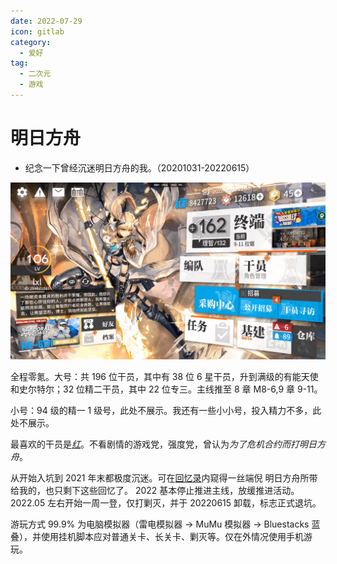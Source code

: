 ```yaml
---
date: 2022-07-29
icon: gitlab
category:
  - 爱好
tag:
  - 二次元
  - 游戏
---
```


# 明日方舟

- 纪念一下曾经沉迷明日方舟的我。（20201031-20220615）

![我的明日方舟账号](/images/hobbies/other_games/arknights/arknights.png)

全程零氪。大号：共 196 位干员，其中有 38 位 6 星干员，升到满级的有能天使和史尔特尔；32 位精二干员，其中 22 位专三。主线推至 8 章 M8-6,9 章 9-11。

小号：94 级的精一 1 级号，此处不展示。我还有一些小小号，投入精力不多，此处不展示。

最喜欢的干员是[_红_](https://prts.wiki/w/%E7%BA%A2)。不看剧情的游戏党，强度党，曾认为*为了危机合约而打明日方舟*。

从开始入坑到 2021 年末都极度沉迷。可在[回忆录](../../hide/memories.md#电脑室)内窥得一丝端倪 <span class="heimu" title="你知道的太多了">明日方舟所带给我的，也只剩下这些回忆了。</span> 2022 基本停止推进主线，放缓推进活动。2022.05 左右开始一周一登，仅打剿灭，并于 20220615 卸载，标志正式退坑。

游玩方式 99.9% 为电脑模拟器（雷电模拟器 -> MuMu 模拟器 -> Bluestacks 蓝叠），并使用挂机脚本应对普通关卡、长关卡、剿灭等。仅在外情况使用手机游玩。
